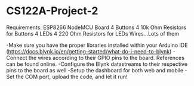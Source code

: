 # CS122A-Project-2

Requirements:
ESP8266 NodeMCU Board
4 Buttons
4 10k Ohm Resistors for Buttons
4 LEDs
4 220 Ohm Resistors for LEDs
Wires...Lots of them

-Make sure you have the proper libraries installed within your Arduino IDE (https://docs.blynk.io/en/getting-started/what-do-i-need-to-blynk)
-Connect the wires according to their GPIO pins to the board. References can be found online.
-Configure the Blynk datastreams to their respective pins to the board as well
-Setup the dashboard for both web and mobile
-Set the COM port, upload the code, and let it run!
